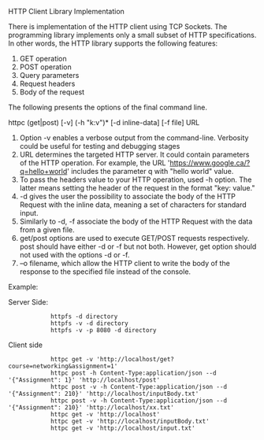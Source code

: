 HTTP Client Library Implementation

There is implementation of the HTTP client using TCP Sockets. The programming library implements only a small subset of HTTP specifications. In other words, the HTTP library supports the following features:
1. GET operation
2. POST operation
3. Query parameters
4. Request headers
5. Body of the request

The following presents the options of the final command line.

httpc (get|post) [-v] (-h "k:v")* [-d inline-data] [-f file] URL
1. Option -v enables a verbose output from the command-line. Verbosity could be useful for testing and debugging stages 
2. URL determines the targeted HTTP server. It could contain parameters of the HTTP operation. For example, the URL 'https://www.google.ca/?q=hello+world' includes the parameter q with "hello world" value.
3. To pass the headers value to your HTTP operation, used -h option. The latter means setting the header of the request in the format "key: value." 
4. -d gives the user the possibility to associate the body of the HTTP Request with the inline data, meaning a set of characters for standard input.
5. Similarly to -d, -f associate the body of the HTTP Request with the data from a given file.
6. get/post options are used to execute GET/POST requests respectively. post should have either -d or -f but not both. However, get option should not used with the options -d or -f.
7. –o filename, which allow the HTTP client to write the body of the response to the specified file instead of the console.

Example:

Server Side:   

                httpfs -d directory
                httpfs -v -d directory
                httpfs -v -p 8080 -d directory


Client side     
                
                httpc get -v 'http://localhost/get?course=networking&assignment=1'
                httpc post -h Content-Type:application/json --d '{"Assignment": 1}' 'http://localhost/post'
                httpc post -v -h Content-Type:application/json --d '{"Assignment": 210}' 'http://localhost/inputBody.txt'
                httpc post -v -h Content-Type:application/json --d '{"Assignment": 210}' 'http://localhost/xx.txt'
                httpc get -v 'http://localhost'
                httpc get -v 'http://localhost/inputBody.txt'
                httpc get -v 'http://localhost/input.txt'
